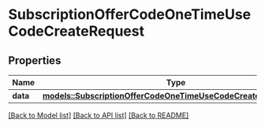 # SubscriptionOfferCodeOneTimeUseCodeCreateRequest

## Properties

Name | Type | Description | Notes
------------ | ------------- | ------------- | -------------
**data** | [**models::SubscriptionOfferCodeOneTimeUseCodeCreateRequestData**](SubscriptionOfferCodeOneTimeUseCodeCreateRequest_data.md) |  | 

[[Back to Model list]](../README.md#documentation-for-models) [[Back to API list]](../README.md#documentation-for-api-endpoints) [[Back to README]](../README.md)


